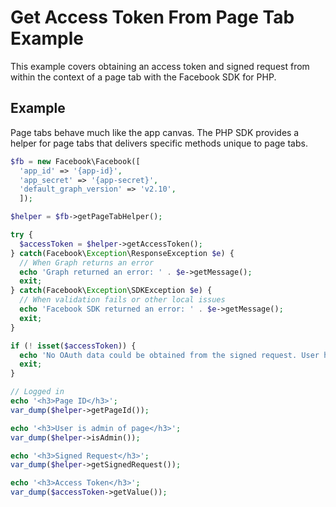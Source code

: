 # Get Access Token From Page Tab Example

This example covers obtaining an access token and signed request from within the context of a page tab with the Facebook SDK for PHP.

## Example

Page tabs behave much like the app canvas. The PHP SDK provides a helper for page tabs that delivers specific methods unique to page tabs.

```php
$fb = new Facebook\Facebook([
  'app_id' => '{app-id}',
  'app_secret' => '{app-secret}',
  'default_graph_version' => 'v2.10',
  ]);

$helper = $fb->getPageTabHelper();

try {
  $accessToken = $helper->getAccessToken();
} catch(Facebook\Exception\ResponseException $e) {
  // When Graph returns an error
  echo 'Graph returned an error: ' . $e->getMessage();
  exit;
} catch(Facebook\Exception\SDKException $e) {
  // When validation fails or other local issues
  echo 'Facebook SDK returned an error: ' . $e->getMessage();
  exit;
}

if (! isset($accessToken)) {
  echo 'No OAuth data could be obtained from the signed request. User has not authorized your app yet.';
  exit;
}

// Logged in
echo '<h3>Page ID</h3>';
var_dump($helper->getPageId());

echo '<h3>User is admin of page</h3>';
var_dump($helper->isAdmin());

echo '<h3>Signed Request</h3>';
var_dump($helper->getSignedRequest());

echo '<h3>Access Token</h3>';
var_dump($accessToken->getValue());
```
